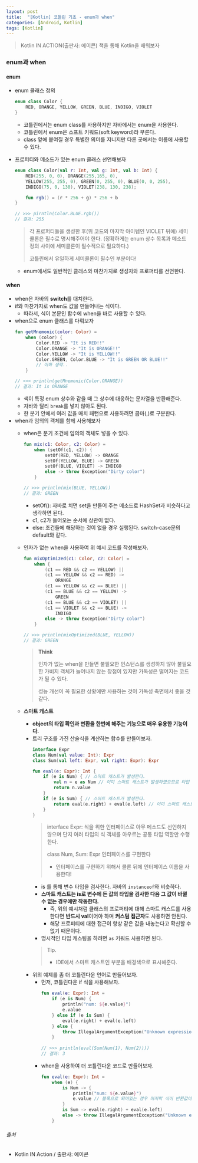 ```yaml
---
layout: post
title:  "[Kotlin] 코틀린 기초 - enum과 when"
categories: [Android, Kotlin]
tags: [Kotlin]
---
```


> Kotlin IN ACTION(출판사: 에이콘) 책을 통해 Kotlin을 배워보자

### enum과 when

#### enum
- enum 클래스 정의
    ```kotlin
    enum class Color {
        RED, ORANGE, YELLOW, GREEN, BLUE, INDIGO, VIOLET
    }
    ```
  - 코틀린에서는 enum class를 사용하지만 자바에서는 enum을 사용한다.
  - 코틀린에서 enum은 소프트 키워드(soft keyword)라 부른다.
  - class 앞에 붙여질 경우 특별한 의미를 지니지만 다른 곳에서는 이름에 사용할 수 있다.






- 프로퍼티와 메소드가 있는 enum 클래스 선언해보자
    ```kotlin
    enum class Color(val r: Int, val g: Int, val b: Int) {
        RED(255, 0, 0), ORANGE(255,165, 0), 
        YELLOW(255, 255, 0), GREEN(0, 255, 0), BLUE(0, 0, 255),
        INDIGO(75, 0, 130), VIOLET(238, 130, 238);
  
        fun rgb() = (r * 256 + g) * 256 + b
    }
    
    // >>> pirntln(Color.BLUE.rgb())
    // 결과: 255
    ```
    > 각 프로퍼티들을 생성한 후(위 코드의 마지막 아이템인 VIOLET 뒤에) 세미콜론은 필수로 명시해주어야 한다. (정확하게는 enum 상수 목록과 메소드 정의 사이에 세미콜론이 필수적으로 필요하다.)
    >  
    > 코틀린에서 유일하게 세미콜론이 필수인 부분이다!
    
    - enum에서도 일반적인 클래스와 마찬가지로 생성자와 프로퍼티를 선언한다.

#### when
- when은 자바의 **switch**를 대치한다.
- if와 마찬가지로 when도 값을 만들어내는 식이다.
  - 따라서, 식이 본문인 함수에 when을 바로 사용할 수 있다. 
- when으로 enum 클래스를 다뤄보자
    ```kotlin
    fun getMnemonic(color: Color) =
        when (color) {
            Color.RED -> "It is RED!!"
            Color.ORANGE -> "It is ORANGE!!"
            Color.YELLOW -> "It is YELLOW!!"
            Color.GREEN, Color.BLUE -> "It is GREEN OR BLUE!!"
            // 이하 생략..
        }
    
    // >>> println(getMnemonic(Color.ORANGE))
    // 결과: It is ORANGE   
    ```
    - 색이 특정 enum 상수와 같을 때 그 상수에 대응하는 문자열을 반환해준다.
    - 자바와 달리 `break`를 넣지 않아도 된다.
    - 한 분기 안에서 여러 값을 매치 패턴으로 사용하려면 콤마(,)로 구분한다.
- when과 임의의 객체를 함께 사용해보자
  - when은 분기 조건에 임의의 객체도 넣을 수 있다.
    ```kotlin
    fun mix(c1: Color, c2: Color) =
        when (setOf(c1, c2)) {
            setOf(RED, YELLOW) -> ORANGE
            setOf(YELLOW, BLUE) -> GREEN
            setOf(BLUE, VIOLET) -> INDIGO
            else -> throw Exception("Dirty color")
        }
    
    // >>> println(mix(BLUE, YELLOW))
    // 결과: GREEN
    ```
    - setOf(): 자바로 치면 set을 만들어 주는 메소드로 HashSet과 비슷하다고 생각하면 된다.
    - c1, c2가 들어오는 순서에 상관이 없다.
    - else: 조건들에 해당하는 것이 없을 경우 실행된다. switch-case문의 default와 같다. 

  - 인자가 없는 when을 사용하여 위 예시 코드를 작성해보자.
    ```kotlin
    fun mixOptimized(c1: Color, c2: Color) = 
        when {
            (c1 == RED && c2 == YELLOW) ||
            (c1 == YELLOW && c2 == RED) -> 
                ORANGE
            (c1 == YELLOW && c2 == BLUE) ||
            (c1 == BLUE && c2 == YELLOW) -> 
                GREEN
            (c1 == BLUE && c2 == VIOLET) ||
            (c1 == VIOLET && c2 == BLUE) ->
                INDIGO
            else -> throw Exception("Dirty color")
        }
    
    // >>> println(mixOptimized(BLUE, YELLOW))
    // 결과: GREEN
    ```
      > **Think**
      >
      > 인자가 없는 when을 만들면 불필요한 인스턴스를 생성하지 않아 불필요한 가비지 객체가 늘어나지 않는 장점이 있지만
      가독성은 떨어지는 코드가 될 수 있다.
      >
      > 성능 개선이 꼭 필요한 상황에만 사용하는 것이 가독성 측면에서 좋을 것 같다. 

  - **스마트 캐스트**
    - **object의 타입 확인과 변환을 한번에 해주는 기능으로 매우 유용한 기능이다.**
    - 트리 구조를 가진 산술식을 계산하는 함수를 만들어보자.
        ```kotlin
        interface Expr
        class Num(val value: Int): Expr
        class Sum(val left: Expr, val right: Expr): Expr
        
        fun eval(e: Expr): Int {
            if (e is Num) { // 스마트 캐스트가 발생한다.
                val n = e as Num // 이미 스마트 캐스트가 발생하였으므로 타입 변환을 해줄 필요가 없다. 즉, 불필요한 타입 변환이므로 생략 가능한 라인이다.
                return n.value          
            }
            if (e is Sum) { // 스마트 캐스트가 발생한다.
                return eval(e.right) + eval(e.left) // 이미 스마트 캐스트가 발생하였으므로 e는 Sum type이다. 따라서 Sum의 프로퍼티인 left, right에 바로 접근이 가능하다.
            }
        }
        ```
        > interface Expr: 식을 위한 인터페이스로 아무 메소드도 선언하지 않으며 단지 여러 타입의 식 객체를 아우르는 공통 타입 역할만 수행한다.
        >
        > class Num, Sum: Expr 인터페이스를 구현한다
        >
        >  - 인터페이스를 구현하기 위해서 콜론 뒤에 인터페이스 이름을 사용한다!
        - is 를 통해 변수 타입을 검사한다. 자바의 `instanceof`와 비슷하다.
        - **스마트 캐스트는 is로 변수에 든 값의 타입을 검사한 다음 그 값이 바뀔 수 없는 경우에만 작동한다.**
          - 즉, 위의 예시처럼 클래스의 프로퍼티에 대해 스마트 캐스트를 사용한다면 **반드시 val**이어야 하며 **커스텀 접근자**도 사용하면 안된다.
          - 해당 프로퍼티에 대한 접근이 항상 같은 값을 내놓는다고 확신할 수 없기 때문이다.
        - 명시적인 타입 캐스팅을 하려면 `as` 키워드 사용하면 된다.
        > Tip.
        > - IDE에서 스마트 캐스트인 부분을 배경색으로 표시해준다.
    - 위의 예제를 좀 더 코틀린다운 언어로 만들어보자.
        - 먼저, 코틀린다운 if 식을 사용해보자.
            ```kotlin
            fun eval(e: Expr): Int =
                if (e is Num) {
                    println("num: ${e.value}")
                    e.value
                } else if (e is Sum) {
                    eval(e.right) + eval(e.left)
                } else {
                    throw IllegalArgumentException("Unknown expression")
                }
             
            // >>> println(eval(Sum(Num(1), Num(2))))
            // 결과: 3
            ```
        - when을 사용하여 더 코틀린다운 코드로 만들어보자.
            ```kotlin
            fun eval(e: Expr): Int = 
                when (e) {
                    is Num -> {
                        println("num: ${e.value}")
                        e.value // 블록으로 되어있는 경우 마지막 식이 반환값이 된다.
                    }
                    is Sum -> eval(e.right) + eval(e.left)
                    else -> throw IllegalArgumentException("Unknown expression")
                }
            ```

###### 출처

- Kotlin IN Action / 출판사: 에이콘